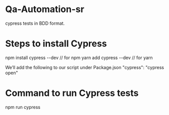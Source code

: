 # Qa-Automation-sr
cypress tests in BDD format.


# Steps to install Cypress
npm install cypress --dev // for npm
yarn add cypress --dev // for yarn

We’ll add the following to our script under Package.json
"cypress": "cypress open"

# Command to run Cypress tests
npm run cypress

